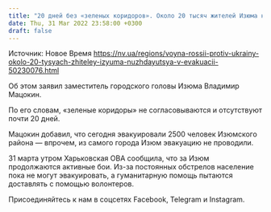 ```yaml
---
title: "20 дней без «зеленых коридоров». Около 20 тысяч жителей Изюма нуждаются в оперативной эвакуации — заместитель мэра"
date: Thu, 31 Mar 2022 23:58:00 +0300
draft: false
---
```

Источник: Новое Время https://nv.ua/regions/voyna-rossii-protiv-ukrainy-okolo-20-tysyach-zhiteley-izyuma-nuzhdayutsya-v-evakuacii-50230076.html


 Об этом заявил заместитель городского головы Изюма Владимир Мацокин.

По его словам, «зеленые коридоры» не согласовываются и отсутствуют почти 20 дней.

Мацокин добавил, что сегодня эвакуировали 2500 человек Изюмского района — впрочем, из самого города Изюм эвакуацию не проводили.

31 марта утром Харьковская ОВА сообщила, что за Изюм продолжаются активные бои. Из-за постоянных обстрелов население пока не могут эвакуировать, а гуманитарную помощь пытаются доставлять с помощью волонтеров.

Присоединяйтесь к нам в соцсетях Facebook, Telegram и Instagram.
